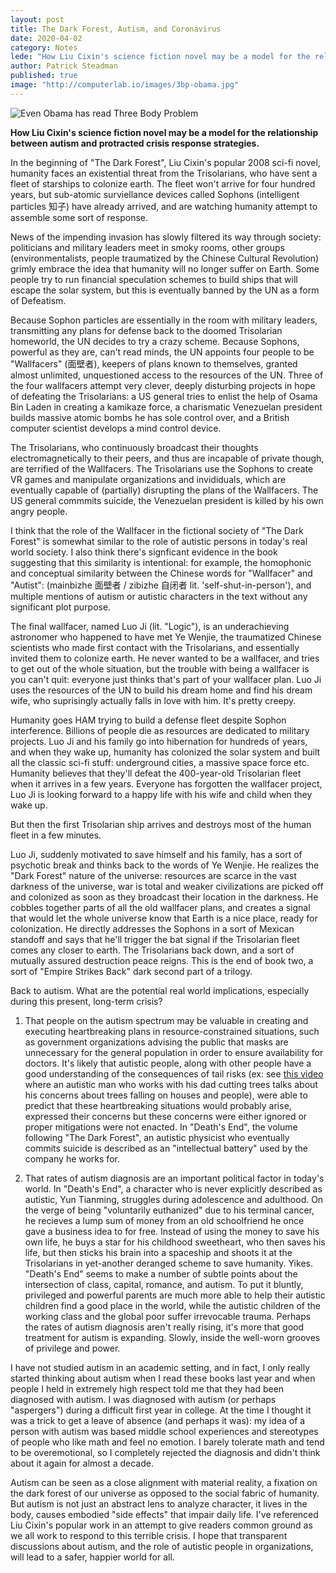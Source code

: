 ```yaml
---
layout: post
title: The Dark Forest, Autism, and Coronavirus
date: 2020-04-02
category: Notes
lede: "How Liu Cixin's science fiction novel may be a model for the relationship between autism and protracted crisis response strategies."
author: Patrick Steadman
published: true
image: "http://computerlab.io/images/3bp-obama.jpg"
---
```


![Even Obama has read Three Body Problem](/images/3bp-obama.jpg)

__How Liu Cixin's science fiction novel may be a model for the relationship between autism and protracted crisis response strategies.__

In the beginning of "The Dark Forest", Liu Cixin's popular 2008 sci-fi novel,
humanity faces an existential threat from the Trisolarians, who have sent a
fleet of starships to colonize earth. The fleet won't arrive for four hundred
years, but sub-atomic surviellance devices called Sophons (intelligent
particles 知子) have already arrived, and are watching humanity attempt to assemble
some sort of response.

News of the impending invasion has slowly filtered its way through society:
politicians and military leaders meet in smoky rooms, other groups
(environmentalists, people traumatized by the Chinese Cultural Revolution)
grimly embrace the idea that humanity will no longer suffer on Earth. Some
people try to run financial speculation schemes to build ships that will escape
the solar system, but this is eventually banned by the UN as a form of
Defeatism.

Because Sophon particles are essentially in the room with military leaders,
transmitting any plans for defense back to the doomed Trisolarian homeworld, the
UN decides to try a crazy scheme. Because Sophons, powerful as they are, can't
read minds, the UN appoints four people to be "Wallfacers" (面壁者), keepers of
plans known to themselves, granted almost unlimited, unquestioned access to the
resources of the UN. Three of the four wallfacers attempt very clever, deeply
disturbing projects in hope of defeating the Trisolarians: a US general tries to
enlist the help of Osama Bin Laden in creating a kamikaze force, a charismatic
Venezuelan president builds massive atomic bombs he has sole control over, and a
British computer scientist develops a mind control device.

The Trisolarians, who continuously broadcast their thoughts electromagnetically
to their peers, and thus are incapable of private though, are terrified of the
Wallfacers. The Trisolarians use the Sophons to create VR games and manipulate
organizations and invididuals, which are eventually capable of (partially)
disrupting the plans of the Wallfacers. The US general commmits suicide, the
Venezuelan president is killed by his own angry people.

I think that the role of the Wallfacer in the fictional society of "The Dark
Forest" is somewhat similar to the role of autistic persons in today's real
world society. I also think there's signficant evidence in the book suggesting
that this similarity is intentional: for example, the homophonic and conceptual similarity
between the Chinese words for "Wallfacer" and "Autist": (mainbizhe 面壁者  / zibizhe 自闭者 lit. 'self-shut-in-person'),
and multiple mentions of autism or autistic characters in the text without any
significant plot purpose.

The final wallfacer, named Luo Ji (lit. "Logic"), is an underachieving
astronomer who happened to have met Ye Wenjie, the traumatized Chinese
scientists who made first contact with the Trisolarians, and essentially invited
them to colonize earth. He never wanted to be a wallfacer, and tries to get out
of the whole situation, but the trouble with being a wallfacer is you can't
quit: everyone just thinks that's part of your wallfacer plan. Luo Ji uses the
resources of the UN to build his dream home and find his dream wife, who
suprisingly actually falls in love with him. It's pretty creepy.

Humanity goes HAM trying to build a defense fleet despite Sophon interference.
Billions of people die as resources are dedicated to military projects. Luo Ji
and his family go into hibernation for hundreds of years, and when they wake up,
humanity has colonized the solar system and built all the classic sci-fi stuff:
underground cities, a massive space force etc. Humanity believes that they'll
defeat the 400-year-old Trisolarian fleet when it arrives in a few years.
Everyone has forgotten the wallfacer project, Luo Ji is looking forward to a
happy life with his wife and child when they wake up.

But then the first Trisolarian ship arrives and destroys most of the human fleet
in a few minutes.

Luo Ji, suddenly motivated to save himself and his family, has a sort of
psychotic break and thinks back to the words of Ye Wenjie. He realizes the "Dark
Forest" nature of the universe: resources are scarce in the vast darkness of the
universe, war is total and weaker civilizations are picked off and colonized as
soon as they broadcast their location in the darkness. He cobbles together parts
of all the old wallfacer plans, and creates a signal that would let the whole
universe know that Earth is a nice place, ready for colonization. He directly
addresses the Sophons in a sort of Mexican standoff and says that he'll trigger
the bat signal if the Trisolarian fleet comes any closer to earth. The
Trisolarians back down, and a sort of mutually assured destruction peace reigns.
This is the end of book two, a sort of "Empire Strikes Back" dark second part of
a trilogy.

Back to autism. What are the potential real world implications, especially
during this present, long-term crisis?

1) That people on the autism spectrum may be valuable in creating and executing
heartbreaking plans in resource-constrained situations, such as government
organizations advising the public that masks are unnecessary for the general
population in order to ensure availability for doctors. It's likely that
autistic people, along with other people have a good understanding of the
consequences of tail risks (ex: see [this
video](https://www.youtube.com/watch?v=UxD-mU4cz20) where an autistic man who
works with his dad cutting trees talks about his concerns about trees falling on
houses and people), were able to predict that these heartbreaking situations
would probably arise, expressed their concerns but these concerns were either
ignored or proper mitigations were not enacted. In "Death's End", the volume
following "The Dark Forest", an autistic physicist who eventually commits
suicide is described as an "intellectual battery" used by the company he works
for.

2) That rates of autism diagnosis are an important political factor in today's
world. In "Death's End", a character who is never explicitly described as
autistic, Yun Tianming, struggles during adolescence and adulthood. On the verge
of being "voluntarily euthanized" due to his terminal cancer, he recieves a lump
sum of money from an old schoolfriend he once gave a business idea to for
free. Instead of using the money to save his own life, he buys a star for his
childhood sweetheart, who then saves his life, but then sticks his brain into a
spaceship and shoots it at the Trisolarians in yet-another deranged scheme to
save humanity. Yikes. "Death's End" seems to make a number of subtle points about
the intersection of class, capital, romance, and autism. To put it bluntly,
privileged and powerful parents are much more able to help their autistic
children find a good place in the world, while the autistic children of the
working class and the global poor suffer irrevocable trauma. Perhaps the rates
of autism diagnosis aren't really rising, it's more that good treatment for
autism is expanding. Slowly, inside the well-worn grooves of privilege and power.

I have not studied autism in an academic setting, and in fact, I only really
started thinking about autism when I read these books last year and when people
I held in extremely high respect told me that they had been diagnosed with
autism. I was diagnosed with autism (or perhaps "aspergers") during a difficult
first year in college. At the time I thought it was a trick to get a leave of
absence (and perhaps it was): my idea of a person with autism was based middle
school experiences and stereotypes of people who like math and feel no emotion.
I barely tolerate math and tend to be overemotional, so I completely rejected
the diagnosis and didn't think about it again for almost a decade.

Autism can be seen as a close alignment with material reality, a fixation on the
dark forest of our universe as opposed to the social fabric of humanity. But
autism is not just an abstract lens to analyze character, it lives in the body,
causes embodied "side effects" that impair daily life. I've referenced Liu
Cixin's popular work in an attempt to give readers common ground as we all work
to respond to this terrible crisis. I hope that transparent discussions about
autism, and the role of autistic people in organizations, will lead to a safer,
happier world for all.











